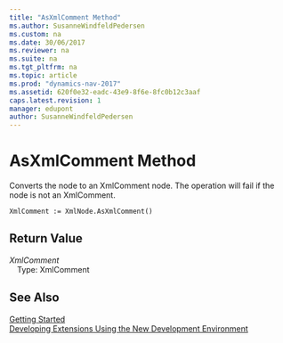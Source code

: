 ```yaml
---
title: "AsXmlComment Method"
ms.author: SusanneWindfeldPedersen
ms.custom: na
ms.date: 30/06/2017
ms.reviewer: na
ms.suite: na
ms.tgt_pltfrm: na
ms.topic: article
ms.prod: "dynamics-nav-2017"
ms.assetid: 620f0e32-eadc-43e9-8f6e-8fc0b12c3aaf
caps.latest.revision: 1
manager: edupont
author: SusanneWindfeldPedersen
---
```


# AsXmlComment Method
Converts the node to an XmlComment node. The operation will fail if the node is not an XmlComment.  
```  
XmlComment := XmlNode.AsXmlComment()  
```  
## Return Value
*XmlComment*  
&emsp;Type: XmlComment  
  
## See Also
[Getting Started](../devenv-get-started.md)  
[Developing Extensions Using the New Development Environment](../devenv-dev-overview.md)  
